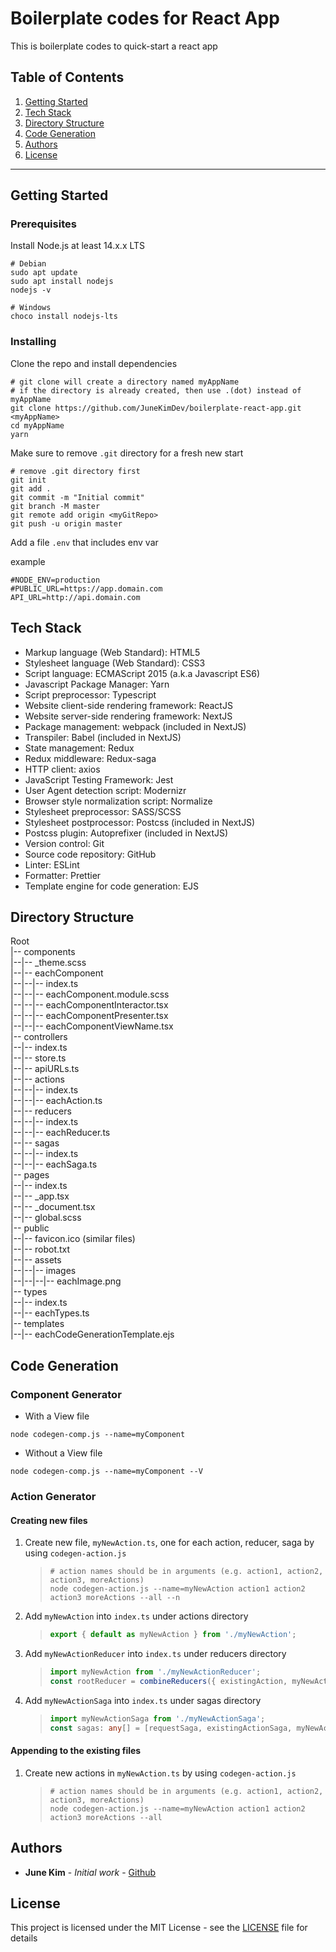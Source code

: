 # Boilerplate codes for React App

This is boilerplate codes to quick-start a react app

## Table of Contents

1. [Getting Started](#getting_-started)
1. [Tech Stack](#tech-stack)
1. [Directory Structure](#directory-structure)
1. [Code Generation](#code-generation)
1. [Authors](#Authors)
1. [License](#License)

---

## Getting Started

### Prerequisites

Install Node.js at least 14.x.x LTS

```shell
# Debian
sudo apt update
sudo apt install nodejs
nodejs -v

# Windows
choco install nodejs-lts
```

### Installing

Clone the repo and install dependencies

```shell
# git clone will create a directory named myAppName
# if the directory is already created, then use .(dot) instead of myAppName
git clone https://github.com/JuneKimDev/boilerplate-react-app.git <myAppName>
cd myAppName
yarn
```

Make sure to remove `.git` directory for a fresh new start

```shell
# remove .git directory first
git init
git add .
git commit -m "Initial commit"
git branch -M master
git remote add origin <myGitRepo>
git push -u origin master
```

Add a file `.env` that includes env var

example

```shell
#NODE_ENV=production
#PUBLIC_URL=https://app.domain.com
API_URL=http://api.domain.com
```

## Tech Stack

- Markup language (Web Standard): HTML5
- Stylesheet language (Web Standard): CSS3
- Script language: ECMAScript 2015 (a.k.a Javascript ES6)
- Javascript Package Manager: Yarn
- Script preprocessor: Typescript
- Website client-side rendering framework: ReactJS
- Website server-side rendering framework: NextJS
- Package management: webpack (included in NextJS)
- Transpiler: Babel (included in NextJS)
- State management: Redux
- Redux middleware: Redux-saga
- HTTP client: axios
- JavaScript Testing Framework: Jest
- User Agent detection script: Modernizr
- Browser style normalization script: Normalize
- Stylesheet preprocessor: SASS/SCSS
- Stylesheet postprocessor: Postcss (included in NextJS)
- Postcss plugin: Autoprefixer (included in NextJS)
- Version control: Git
- Source code repository: GitHub
- Linter: ESLint
- Formatter: Prettier
- Template engine for code generation: EJS

## Directory Structure

Root  
|-- components  
|--|-- \_theme.scss  
|--|-- eachComponent  
|--|--|-- index.ts  
|--|--|-- eachComponent.module.scss  
|--|--|-- eachComponentInteractor.tsx  
|--|--|-- eachComponentPresenter.tsx  
|--|--|-- eachComponentViewName.tsx  
|-- controllers  
|--|-- index.ts  
|--|-- store.ts  
|--|-- apiURLs.ts  
|--|-- actions  
|--|--|-- index.ts  
|--|--|-- eachAction.ts  
|--|-- reducers  
|--|--|-- index.ts  
|--|--|-- eachReducer.ts  
|--|-- sagas  
|--|--|-- index.ts  
|--|--|-- eachSaga.ts  
|-- pages  
|--|-- index.ts  
|--|-- \_app.tsx  
|--|-- \_document.tsx  
|--|-- global.scss  
|-- public  
|--|-- favicon.ico (similar files)  
|--|-- robot.txt  
|--|-- assets  
|--|--|-- images  
|--|--|--|-- eachImage.png  
|-- types  
|--|-- index.ts  
|--|-- eachTypes.ts  
|-- templates  
|--|-- eachCodeGenerationTemplate.ejs

## Code Generation

### Component Generator

- With a View file

```shell
node codegen-comp.js --name=myComponent
```

- Without a View file

```shell
node codegen-comp.js --name=myComponent --V
```

### Action Generator

#### Creating new files

1. Create new file, `myNewAction.ts`, one for each action, reducer, saga by using `codegen-action.js`

   > ```shell
   > # action names should be in arguments (e.g. action1, action2, action3, moreActions)
   > node codegen-action.js --name=myNewAction action1 action2 action3 moreActions --all --n
   > ```

1. Add `myNewAction` into `index.ts` under actions directory

   > ```ts
   > export { default as myNewAction } from './myNewAction';
   > ```

1. Add `myNewActionReducer` into `index.ts` under reducers directory

   > ```ts
   > import myNewAction from './myNewActionReducer';
   > const rootReducer = combineReducers({ existingAction, myNewAction });
   > ```

1. Add `myNewActionSaga` into `index.ts` under sagas directory

   > ```ts
   > import myNewActionSaga from './myNewActionSaga';
   > const sagas: any[] = [requestSaga, existingActionSaga, myNewActionSaga];
   > ```

#### Appending to the existing files

1. Create new actions in `myNewAction.ts` by using `codegen-action.js`

   > ```shell
   > # action names should be in arguments (e.g. action1, action2, action3, moreActions)
   > node codegen-action.js --name=myNewAction action1 action2 action3 moreActions --all
   > ```

## Authors

- **June Kim** - _Initial work_ - [Github](https://github.com/JuneKimDev)

## License

This project is licensed under the MIT License - see the [LICENSE](LICENSE.md) file for details
